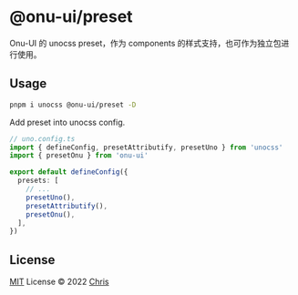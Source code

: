 # @onu-ui/preset
Onu-UI 的 unocss preset，作为 components 的样式支持，也可作为独立包进行使用。

## Usage

```bash
pnpm i unocss @onu-ui/preset -D
```
Add preset into unocss config.
```ts
// uno.config.ts
import { defineConfig, presetAttributify, presetUno } from 'unocss'
import { presetOnu } from 'onu-ui'

export default defineConfig({
  presets: [
    // ...
    presetUno(),
    presetAttributify(),
    presetOnu(),
  ],
})
```

## License

[MIT](../../LICENSE) License © 2022 [Chris](https://github.com/zyyv)
